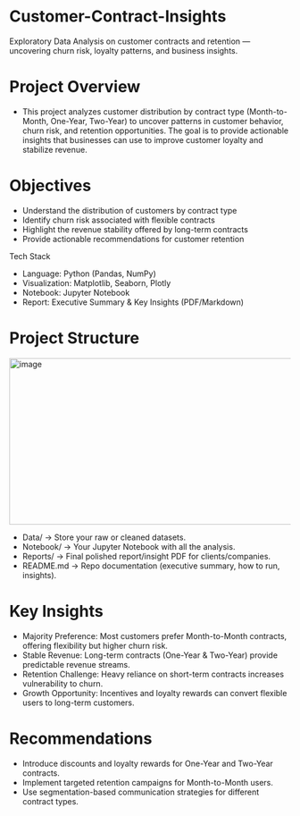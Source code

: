 # Customer-Contract-Insights
Exploratory Data Analysis on customer contracts and retention — uncovering churn risk, loyalty patterns, and business insights.

# Project Overview
- This project analyzes customer distribution by contract type (Month-to-Month, One-Year, Two-Year) to uncover patterns in customer behavior, churn risk, and retention opportunities. The goal is to provide actionable insights that businesses can use to improve customer loyalty and stabilize revenue.

# Objectives
- Understand the distribution of customers by contract type
- Identify churn risk associated with flexible contracts
- Highlight the revenue stability offered by long-term contracts
- Provide actionable recommendations for customer retention

Tech Stack
- Language: Python (Pandas, NumPy)
- Visualization: Matplotlib, Seaborn, Plotly
- Notebook: Jupyter Notebook
- Report: Executive Summary & Key Insights (PDF/Markdown)

# Project Structure
<img width="641" height="298" alt="image" src="https://github.com/user-attachments/assets/e86faf95-1cd1-4fe0-a278-4c5bb8563b34" />

- Data/ → Store your raw or cleaned datasets.
- Notebook/ → Your Jupyter Notebook with all the analysis.
- Reports/ → Final polished report/insight PDF for clients/companies.
- README.md → Repo documentation (executive summary, how to run, insights).

# Key Insights
- Majority Preference: Most customers prefer Month-to-Month contracts, offering flexibility but higher churn risk.
- Stable Revenue: Long-term contracts (One-Year & Two-Year) provide predictable revenue streams.
- Retention Challenge: Heavy reliance on short-term contracts increases vulnerability to churn.
- Growth Opportunity: Incentives and loyalty rewards can convert flexible users to long-term customers.

# Recommendations
- Introduce discounts and loyalty rewards for One-Year and Two-Year contracts.
- Implement targeted retention campaigns for Month-to-Month users.
- Use segmentation-based communication strategies for different contract types.




